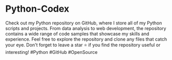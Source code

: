 # Python-Codex

Check out my Python repository on GitHub, where I store all of my Python scripts and projects. From data analysis to web development, the repository contains a wide range of code samples that showcase my skills and experience. Feel free to explore the repository and clone any files that catch your eye. Don't forget to leave a star ⭐️ if you find the repository useful or interesting! #Python #GitHub #OpenSource
